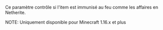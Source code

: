 Ce paramètre contrôle si l'item est immunisé au feu comme les affaires en Netherite.

NOTE: Uniquement disponible pour Minecraft 1.16.x et plus

